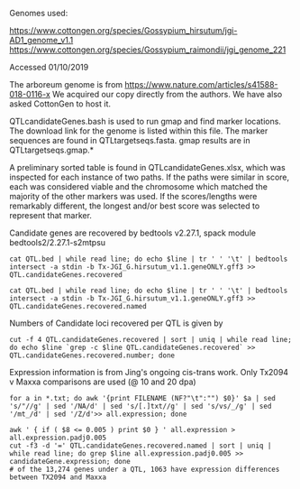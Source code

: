 Genomes used:

https://www.cottongen.org/species/Gossypium_hirsutum/jgi-AD1_genome_v1.1
https://www.cottongen.org/species/Gossypium_raimondii/jgi_genome_221

Accessed 01/10/2019

The arboreum genome is from https://www.nature.com/articles/s41588-018-0116-x
We acquired our copy directly from the authors. We have also asked CottonGen to host it.

QTLcandidateGenes.bash is used to run gmap and find marker locations. The download link for the genome is listed within this file. The marker sequences are found in QTLtargetseqs.fasta. gmap results are in QTLtargetseqs.gmap.* 

A preliminary sorted table is found in QTLcandidateGenes.xlsx, which was inspected for each instance of two paths. If the paths were similar in score, each was considered viable and the chromosome which matched the majority of the other markers was used. If the scores/lengths were remarkably different, the longest and/or best score was selected to represent that marker.

Candidate genes are recovered by bedtools v2.27.1, spack module bedtools2/2.27.1-s2mtpsu
```
cat QTL.bed | while read line; do echo $line | tr ' ' '\t' | bedtools intersect -a stdin -b Tx-JGI_G.hirsutum_v1.1.geneONLY.gff3 >> QTL.candidateGenes.recovered

cat QTL.bed | while read line; do echo $line | tr ' ' '\t' | bedtools intersect -a stdin -b Tx-JGI_G.hirsutum_v1.1.geneONLY.gff3 >> QTL.candidateGenes.recovered.named
```
Numbers of Candidate loci recovered per QTL is given by
```
cut -f 4 QTL.candidateGenes.recovered | sort | uniq | while read line; do echo $line `grep -c $line QTL.candidateGenes.recovered` >> QTL.candidateGenes.recovered.number; done
```

Expression information is from Jing's ongoing cis-trans work. Only Tx2094 v Maxxa comparisons are used (@ 10 and 20 dpa)
```
for a in *.txt; do awk '{print FILENAME (NF?"\t":"") $0}' $a | sed 's/"//g' | sed '/NA/d' | sed 's/[.]txt//g' | sed 's/vs/_/g' | sed '/mt_/d' | sed '/Z/d'>> all.expression; done

awk ' { if ( $8 <= 0.005 ) print $0 } ' all.expression > all.expression.padj0.005
cut -f3 -d '=' QTL.candidateGenes.recovered.named | sort | uniq | while read line; do grep $line all.expression.padj0.005 >> candidateGene.expression; done
# of the 13,274 genes under a QTL, 1063 have expression differences between TX2094 and Maxxa
```
